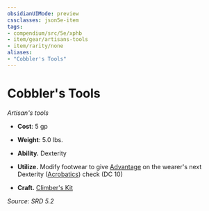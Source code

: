 ```yaml
---
obsidianUIMode: preview
cssclasses: json5e-item
tags:
- compendium/src/5e/xphb
- item/gear/artisans-tools
- item/rarity/none
aliases: 
- "Cobbler's Tools"
---
```

# Cobbler's Tools
*Artisan's tools*  

- **Cost**: 5 gp
- **Weight**: 5.0 lbs.

- **Ability.** Dexterity  
- **Utilize.** Modify footwear to give [Advantage](rules/variant-rules/advantage-xphb.md) on the wearer's next Dexterity ([Acrobatics](rules/skills.md#Acrobatics)) check (DC 10)  
- **Craft.** [Climber's Kit](compendium/items/climbers-kit-xphb.md)  

*Source: SRD 5.2*